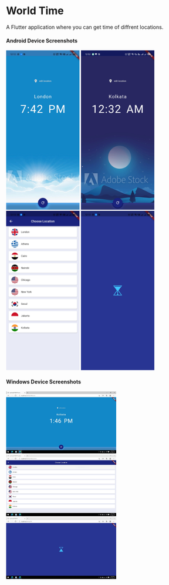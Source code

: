 # World Time

A Flutter application where you can get time of diffrent locations.

#### Android Device Screenshots
<img src="worldTimeDevicePics/android_morning.jpg" width=200> <img src="worldTimeDevicePics/android_night.jpg" width=200> <img src="worldTimeDevicePics/android_editLoc.jpg" width=200> <img src="worldTimeDevicePics/android_loading.jpg" width=200>

#### Windows Device Screenshots
<img src="worldTimeDevicePics/Win10_morning.JPG" width=300> <img src="worldTimeDevicePics/Win10editLoc.JPG" width=300> <img src="worldTimeDevicePics/Win10Loading.JPG" width=300> 

